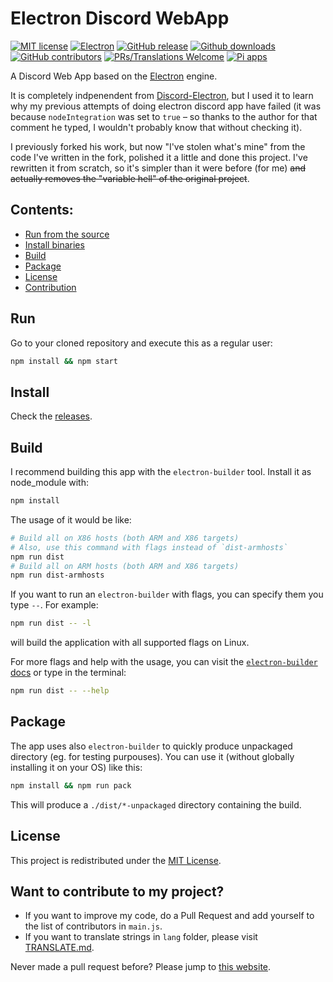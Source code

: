 # Electron Discord WebApp
[![MIT license](https://img.shields.io/badge/License-MIT-C23939.svg)](./LICENSE.md)
[![Electron](https://img.shields.io/badge/Made%20with-Electron-486F8F.svg)](https://www.electronjs.org/)
[![GitHub release](https://img.shields.io/github/release/SpacingBat3/electron-discord-webapp.svg)](../../tags)
[![Github downloads](https://img.shields.io/github/downloads/SpacingBat3/electron-discord-webapp/total.svg)](../../releases)
[![GitHub contributors](https://img.shields.io/github/contributors/SpacingBat3/electron-discord-webapp.svg)](../../graphs/contributors)
[![PRs/Translations Welcome](https://img.shields.io/badge/PRs/Translations-welcome-brightgreen.svg)](#want-to-contribute-to-my-project)
[![Pi apps](https://badgen.net/badge/Pi-Apps%3F/Yes!/c51a4a?icon=https://raw.githubusercontent.com/Botspot/pi-apps/3d61f713573ba591aba50c32dd95c9df2f845b37/icons/logo.svg)](https://github.com/Botspot/pi-apps)

A Discord Web App based on the [Electron](https://github.com/electron/electron) engine.

It is completely indpenendent from [Discord-Electron](https://github.com/GyozaGuy/Discord-Electron), but I used it to learn why my previous attempts of doing electron discord app have failed (it was because `nodeIntegration` was set to `true` – so thanks to the author for that comment he typed, I wouldn't probably know that without checking it).

I previously forked his work, but now "I've stolen what's mine" from the code I've written in the fork, polished it a little and done this project. I've rewritten it from scratch, so it's simpler than it were before (for me) ~~and actually removes the "variable hell" of the original project~~.

## Contents:
- [Run from the source](#run)
- [Install binaries](#install)
- [Build](#build)
- [Package](#package)
- [License](#license)
- [Contribution](#want-to-contribute-to-my-project)

## Run
Go to your cloned repository and execute this as a regular user:
```sh
npm install && npm start
```

## Install
Check the [releases](https://github.com/SpacingBat3/electron-discord-webapp/releases/).

## Build
I recommend building this app with the `electron-builder` tool.
Install it as node_module with:
```sh
npm install
```
The usage of it would be like:
```sh
# Build all on X86 hosts (both ARM and X86 targets)
# Also, use this command with flags instead of `dist-armhosts`
npm run dist
# Build all on ARM hosts (both ARM and X86 targets)
npm run dist-armhosts
```
If you want to run an `electron-builder` with flags, you can specify them you type `--`. For example:
```sh
npm run dist -- -l
```
will build the application with all supported flags on Linux.

For more flags and help with the usage, you can visit the [`electron-builder` docs](https://www.electron.build/) or type in the terminal:
```sh
npm run dist -- --help
```
## Package
The app uses also `electron-builder` to quickly produce unpackaged directory (eg. for testing purpouses).
You can use it (without globally installing it on your OS) like this:
```sh
npm install && npm run pack
```
This will produce a `./dist/*-unpackaged` directory containing the build.

## License
This project is redistributed under the [MIT License](LICENSE).

## Want to contribute to my project?
- If you want to improve my code, do a Pull Request and add yourself to the list of contributors in `main.js`.
- If you want to translate strings in `lang` folder, please visit [TRANSLATE.md](TRANSLATE.md).

Never made a pull request before? Please jump to [this website](http://makeapullrequest.com). 
